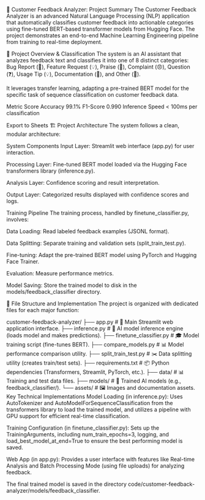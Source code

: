 🤖 Customer Feedback Analyzer: Project Summary
The Customer Feedback Analyzer is an advanced Natural Language Processing (NLP) application that automatically classifies customer feedback into actionable categories using fine-tuned BERT-based transformer models from Hugging Face. The project demonstrates an end-to-end Machine Learning Engineering pipeline from training to real-time deployment.

🎯 Project Overview & Classification
The system is an AI assistant that analyzes feedback text and classifies it into one of 8 distinct categories: Bug Report (🐞), Feature Request (💡), Praise (🎉), Complaint (😠), Question (❓), Usage Tip (💡), Documentation (📄), and Other (🔖).

It leverages transfer learning, adapting a pre-trained BERT model for the specific task of sequence classification on customer feedback data.

Metric	Score
Accuracy	99.1%
F1-Score	0.990
Inference Speed	< 100ms per classification

Export to Sheets
🏗️ Project Architecture
The system follows a clean, modular architecture:

System Components
Input Layer: Streamlit web interface (app.py) for user interaction.

Processing Layer: Fine-tuned BERT model loaded via the Hugging Face transformers library (inference.py).

Analysis Layer: Confidence scoring and result interpretation.

Output Layer: Categorized results displayed with confidence scores and logs.

Training Pipeline
The training process, handled by finetune_classifier.py, involves:

Data Loading: Read labeled feedback examples (JSONL format).

Data Splitting: Separate training and validation sets (split_train_test.py).

Fine-tuning: Adapt the pre-trained BERT model using PyTorch and Hugging Face Trainer.

Evaluation: Measure performance metrics.

Model Saving: Store the trained model to disk in the models/feedback_classifier directory.

📁 File Structure and Implementation
The project is organized with dedicated files for each major function:

customer-feedback-analyzer/
├── app.py                      # 🎨 Main Streamlit web application interface.
├── inference.py                # 🧠 AI model inference engine (loads model and makes predictions).
├── finetune_classifier.py      # 🎓 Model training script (fine-tunes BERT).
├── compare_models.py           # 📊 Model performance comparison utility.
├── split_train_test.py         # ✂️ Data splitting utility (creates train/test sets).
├── requirements.txt            # 📦 Python dependencies (Transformers, Streamlit, PyTorch, etc.).
├── data/                       # 📊 Training and test data files.
├── models/                     # 🤖 Trained AI models (e.g., feedback_classifier/).
└── assets/                     # 🖼️ Images and documentation assets.
Key Technical Implementations
Model Loading (in inference.py): Uses AutoTokenizer and AutoModelForSequenceClassification from the transformers library to load the trained model, and utilizes a pipeline with GPU support for efficient real-time classification.

Training Configuration (in finetune_classifier.py): Sets up the TrainingArguments, including num_train_epochs=3, logging, and load_best_model_at_end=True to ensure the best performing model is saved.

Web App (in app.py): Provides a user interface with features like Real-time Analysis and Batch Processing Mode (using file uploads) for analyzing feedback.

The final trained model is saved in the directory code/customer-feedback-analyzer/models/feedback_classifier.
